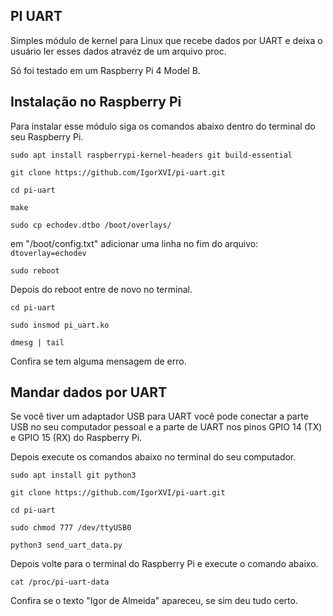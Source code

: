 ## PI UART
Simples módulo de kernel para Linux que recebe dados por UART e deixa o usuário ler esses dados atravéz de um arquivo proc.

Só foi testado em um Raspberry Pi 4 Model B.
  
## Instalação no Raspberry Pi
Para instalar esse módulo siga os comandos abaixo dentro do terminal do seu Raspberry Pi.

  

`sudo apt install raspberrypi-kernel-headers git build-essential`

`git clone https://github.com/IgorXVI/pi-uart.git`

`cd pi-uart`

`make`

`sudo cp echodev.dtbo /boot/overlays/`

em "/boot/config.txt" adicionar uma linha no fim do arquivo: `dtoverlay=echodev` 

`sudo reboot`

Depois do reboot entre de novo no terminal.

`cd pi-uart`

`sudo insmod pi_uart.ko`

`dmesg | tail`

  

Confira se tem alguma mensagem de erro.

## Mandar dados por UART

Se você tiver um adaptador USB para UART você pode conectar a parte USB no seu computador pessoal e a parte de UART nos pinos GPIO 14 (TX) e GPIO 15 (RX) do Raspberry Pi.

Depois execute os comandos abaixo no terminal do seu computador.
  

`sudo apt install git python3`

`git clone https://github.com/IgorXVI/pi-uart.git`

`cd pi-uart`

`sudo chmod 777 /dev/ttyUSB0`

`python3 send_uart_data.py`

  

Depois volte para o terminal do Raspberry Pi e execute o comando abaixo.

`cat /proc/pi-uart-data`

Confira se o texto "Igor de Almeida" apareceu, se sim deu tudo certo.

